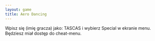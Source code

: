 ```yaml
---
layout: game
title: Aero Dancing
---
```


Wpisz się (imię gracza) jako: TASCAS i wybierz Special w ekranie 
menu. 
Będziesz miał dostęp do cheat-menu.
